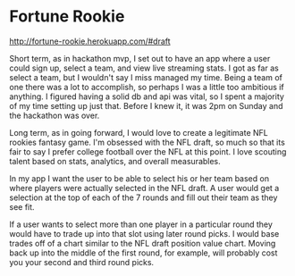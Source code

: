 Fortune Rookie
==============
http://fortune-rookie.herokuapp.com/#draft

Short term, as in hackathon mvp, I set out to have an app where a user could sign up, select a team, and view live streaming stats. I got as far as select a team, but I wouldn't say I miss managed my time. Being a team of one there was a lot to accomplish, so perhaps I was a little too ambitious if anything. I figured having a solid db and api was vital, so I spent a majority of my time setting up just that. Before I knew it, it was 2pm on Sunday and the hackathon was over.

Long term, as in going forward, I would love to create a legitimate NFL rookies fantasy game. I'm obsessed with the NFL draft, so much so that its fair to say I prefer college football over the NFL at this point. I love scouting talent based on stats, analytics, and overall measurables.

In my app I want the user to be able to select his or her team based on where players were actually selected in the NFL draft. A user would get a selection at the top of each of the 7 rounds and fill out their team as they see fit.

If a user wants to select more than one player in a particular round they would have to trade up into that slot using later round picks. I would base trades off of a chart similar to the NFL draft position value chart. Moving back up into the middle of the first round, for example, will probably cost you your second and third round picks.
